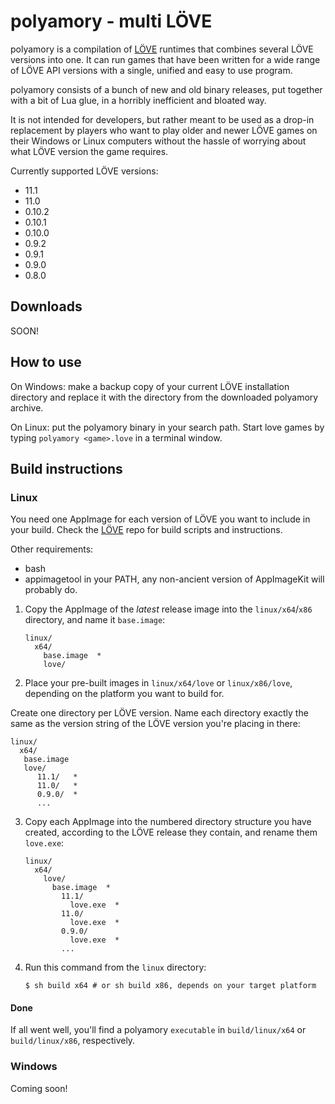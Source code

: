 # polyamory - multi LÖVE

polyamory is a compilation of [LÖVE](https://love2d.org) runtimes that combines several LÖVE versions into one. It can run games that have been written for a wide range of LÖVE API versions with a single, unified and easy to use program.

polyamory consists of a bunch of new and old binary releases, put together with a bit of Lua glue, in a horribly inefficient and bloated way.

It is not intended for developers, but rather meant to be used as a drop-in replacement by players who want to play older and newer LÖVE games on their Windows or Linux computers without the hassle of worrying about what LÖVE version the game requires.

Currently supported LÖVE versions:

* 11.1
* 11.0
* 0.10.2
* 0.10.1
* 0.10.0
* 0.9.2
* 0.9.1
* 0.9.0
* 0.8.0

## Downloads

SOON!

## How to use

On Windows: make a backup copy of your current LÖVE installation directory and replace it with the directory from the downloaded polyamory archive.

On Linux: put the polyamory binary in your search path. Start love games by typing `polyamory <game>.love` in a terminal window.

## Build instructions

### Linux

You need one AppImage for each version of LÖVE you want to include in your build. Check the [LÖVE](https://bitbucket.org/rude/love) repo for build scripts and instructions.

Other requirements:  

* bash  
* appimagetool in your PATH, any non-ancient version of AppImageKit will probably do.  

1. Copy the AppImage of the *latest* release image into the `linux/x64`/`x86` directory, and name it `base.image`:  

       linux/  
         x64/
           base.image  *  
           love/  

2. Place your pre-built images in `linux/x64/love` or `linux/x86/love`, depending on the platform you want to build for.

Create one directory per LÖVE version. Name each directory exactly the same as the version string of the LÖVE version you're placing in there:

    linux/  
      x64/
       base.image
       love/  
          11.1/   *  
          11.0/   *  
          0.9.0/  *  
          ...  

3. Copy each AppImage into the numbered directory structure you have created, according to the LÖVE release they contain, and rename them `love.exe`:

       linux/  
         x64/
           love/  
             base.image  *  
               11.1/   
                 love.exe  *  
               11.0/     
                 love.exe  *  
               0.9.0/    
                 love.exe  *  
               ...  

4. Run this command from the `linux` directory:

    `$ sh build x64 # or sh build x86, depends on your target platform`

#### Done

If all went well, you'll find a polyamory `executable` in `build/linux/x64` or `build/linux/x86`, respectively.

### Windows

Coming soon!
